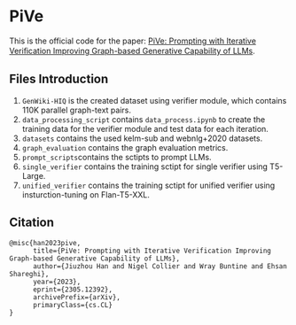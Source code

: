 # PiVe
This is the official code for the paper: [PiVe: Prompting with Iterative Veriﬁcation Improving Graph-based Generative Capability of LLMs](https://arxiv.org/pdf/2305.12392.pdf).

## Files Introduction
1. `GenWiki-HIQ` is the created dataset using verifier module, which contains 110K parallel graph-text pairs.
2. `data_processing_script` contains `data_process.ipynb` to create the training data for the verifier module and test data for each iteration.
3. `datasets` contains the used kelm-sub and webnlg+2020 datasets.
4. `graph_evaluation` contains the graph evaluation metrics.
5. `prompt_scripts`contains the sctipts to prompt LLMs.
6. `single_verifier` contains the training sctipt for single verifier using T5-Large.
7. `unified_verifier` contains the training sctipt for unified verifier using insturction-tuning on Flan-T5-XXL.

## Citation
```
@misc{han2023pive,
      title={PiVe: Prompting with Iterative Verification Improving Graph-based Generative Capability of LLMs}, 
      author={Jiuzhou Han and Nigel Collier and Wray Buntine and Ehsan Shareghi},
      year={2023},
      eprint={2305.12392},
      archivePrefix={arXiv},
      primaryClass={cs.CL}
}
```
